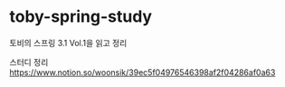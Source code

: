 # toby-spring-study
토비의 스프링 3.1 Vol.1을 읽고 정리

스터디 정리
https://www.notion.so/woonsik/39ec5f04976546398af2f04286af0a63



